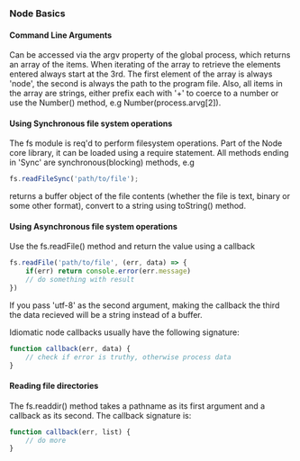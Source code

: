 ### Node Basics

#### Command Line Arguments
Can be accessed via the argv property of the global process, which returns an array of the items. When iterating of the array to retrieve the elements entered always start at the 3rd. The first element of the array is always 'node', the second is always the path to the program file. Also, all items in the array are strings, either prefix each with '+' to coerce to a number or use the Number() method, e.g Number(process.arvg[2]).
 
#### Using Synchronous file system operations
The fs module is req'd to perform filesystem operations. Part of the Node core library, it can be loaded using a require statement. All methods ending in 'Sync' are synchronous(blocking) methods, e.g 

```javascript
fs.readFileSync('path/to/file');
```

returns a buffer object of the file contents (whether the file is text, binary or some other format), convert to a string using toString() method.


#### Using Asynchronous file system operations
Use the fs.readFile() method and return the value using a callback
 
```javascript
fs.readFile('path/to/file', (err, data) => {
    if(err) return console.error(err.message)
    // do something with result
})
```

If you pass 'utf-8' as the second argument, making the callback the third the data recieved will be a string instead of a buffer.

Idiomatic node callbacks usually have the following signature:

```javascript
function callback(err, data) {
    // check if error is truthy, otherwise process data
}
```

#### Reading file directories
The fs.readdir() method takes a pathname as its first argument and a callback as its second. The callback signature is:

```javascript
function callback(err, list) {
    // do more
}
```

